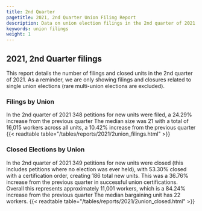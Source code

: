 ```yaml
---
title: 2nd Quarter
pagetitle: 2021, 2nd Quarter Union Filing Report
description: Data on union election filings in the 2nd quarter of 2021
keywords: union filings
weight: 1
---
```


## 2021, 2nd Quarter filings

This report details the number of filings and closed units in the 2nd quarter of 2021. As a reminder, we are only showing filings and closures related to single union elections (rare multi-union elections are excluded).

### Filings by Union
In the 2nd quarter of 2021 348 petitions for new units were filed, a 24.29% increase from the previous quarter The median size was 21 with a total of 16,015 workers across all units, a 10.42% increase from the previous quarter
{{< readtable table="/tables/reports/2021/2union_filings.html" >}}

### Closed Elections by Union
In the 2nd quarter of 2021 349 petitions for new units were closed (this includes petitions where no election was ever held), with 53.30% closed with a certification order, creating 186 total new units. This was a 36.76% increase from the previous quarter in successful union certifications. Overall this represents approximately 11,001 workers, which is a 84.24% increase from the previous quarter The median bargaining unit has 22 workers.
{{< readtable table="/tables/reports/2021/2union_closed.html" >}}
